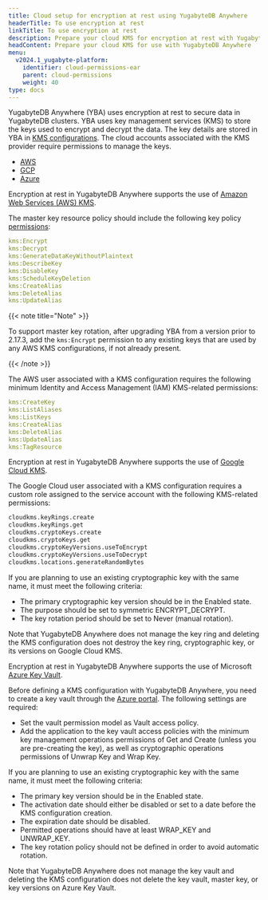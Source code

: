 ```yaml
---
title: Cloud setup for encryption at rest using YugabyteDB Anywhere
headerTitle: To use encryption at rest
linkTitle: To use encryption at rest
description: Prepare your cloud KMS for encryption at rest with YugabyteDB Anywhere.
headContent: Prepare your cloud KMS for use with YugabyteDB Anywhere
menu:
  v2024.1_yugabyte-platform:
    identifier: cloud-permissions-ear
    parent: cloud-permissions
    weight: 40
type: docs
---
```


YugabyteDB Anywhere (YBA) uses encryption at rest to secure data in YugabyteDB clusters. YBA uses key management services (KMS) to store the keys used to encrypt and decrypt the data. The key details are stored in YBA in [KMS configurations](../../../security/create-kms-config/aws-kms/). The cloud accounts associated with the KMS provider require permissions to manage the keys.

<ul class="nav nav-tabs-alt nav-tabs-yb custom-tabs">
  <li>
    <a href="#aws" class="nav-link active" id="aws-tab" data-bs-toggle="tab"
      role="tab" aria-controls="aws" aria-selected="false">
      <i class="fa-brands fa-aws"></i>
      AWS
    </a>
  </li>
  <li>
    <a href="#gcp" class="nav-link" id="gcp-tab" data-bs-toggle="tab"
      role="tab" aria-controls="gcp" aria-selected="false">
      <i class="fa-brands fa-google"></i>
      GCP
    </a>
  </li>
  <li>
    <a href="#azure" class="nav-link" id="azure-tab" data-bs-toggle="tab"
      role="tab" aria-controls="azure" aria-selected="false">
      <i class="fa-brands fa-microsoft"></i>
      Azure
    </a>
  </li>
</ul>

<div class="tab-content">

  <div id="aws" class="tab-pane fade show active" role="tabpanel" aria-labelledby="aws-tab">

Encryption at rest in YugabyteDB Anywhere supports the use of [Amazon Web Services (AWS) KMS](https://aws.amazon.com/kms/).

The master key resource policy should include the following key policy [permissions](https://docs.aws.amazon.com/kms/latest/developerguide/kms-api-permissions-reference.html):

```yaml
kms:Encrypt
kms:Decrypt
kms:GenerateDataKeyWithoutPlaintext
kms:DescribeKey
kms:DisableKey
kms:ScheduleKeyDeletion
kms:CreateAlias
kms:DeleteAlias
kms:UpdateAlias
```

{{< note title="Note" >}}

To support master key rotation, after upgrading YBA from a version prior to 2.17.3, add the `kms:Encrypt` permission to any existing keys that are used by any AWS KMS configurations, if not already present.

{{< /note >}}

The AWS user associated with a KMS configuration requires the following minimum Identity and Access Management (IAM) KMS-related permissions:

```yaml
kms:CreateKey
kms:ListAliases
kms:ListKeys
kms:CreateAlias
kms:DeleteAlias
kms:UpdateAlias
kms:TagResource
```

  </div>

  <div id="gcp" class="tab-pane fade" role="tabpanel" aria-labelledby="gcp-tab">

Encryption at rest in YugabyteDB Anywhere supports the use of [Google Cloud KMS](https://cloud.google.com/security-key-management).

The Google Cloud user associated with a KMS configuration requires a custom role assigned to the service account with the following KMS-related permissions:

```sh
cloudkms.keyRings.create
cloudkms.keyRings.get
cloudkms.cryptoKeys.create
cloudkms.cryptoKeys.get
cloudkms.cryptoKeyVersions.useToEncrypt
cloudkms.cryptoKeyVersions.useToDecrypt
cloudkms.locations.generateRandomBytes
```

If you are planning to use an existing cryptographic key with the same name, it must meet the following criteria:

- The primary cryptographic key version should be in the Enabled state.
- The purpose should be set to symmetric ENCRYPT_DECRYPT.
- The key rotation period should be set to Never (manual rotation).

Note that YugabyteDB Anywhere does not manage the key ring and deleting the KMS configuration does not destroy the key ring, cryptographic key, or its versions on Google Cloud KMS.

  </div>

  <div id="azure" class="tab-pane fade" role="tabpanel" aria-labelledby="azure-tab">

Encryption at rest in YugabyteDB Anywhere supports the use of Microsoft [Azure Key Vault](https://learn.microsoft.com/en-us/azure/key-vault/).

Before defining a KMS configuration with YugabyteDB Anywhere, you need to create a key vault through the [Azure portal](https://docs.microsoft.com/en-us/azure/key-vault/general/quick-create-portal). The following settings are required:

- Set the vault permission model as Vault access policy.
- Add the application to the key vault access policies with the minimum key management operations permissions of Get and Create (unless you are pre-creating the key), as well as cryptographic operations permissions of Unwrap Key and Wrap Key.

If you are planning to use an existing cryptographic key with the same name, it must meet the following criteria:

- The primary key version should be in the Enabled state.
- The activation date should either be disabled or set to a date before the KMS configuration creation.
- The expiration date should be disabled.
- Permitted operations should have at least WRAP_KEY and UNWRAP_KEY.
- The key rotation policy should not be defined in order to avoid automatic rotation.

Note that YugabyteDB Anywhere does not manage the key vault and deleting the KMS configuration does not delete the key vault, master key, or key versions on Azure Key Vault.

  </div>

</div>
